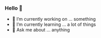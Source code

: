 ### Hello 👋

- 🔭 I’m currently working on ... something
- 🌱 I’m currently learning ... a lot of things
- 💬 Ask me about ... anything
